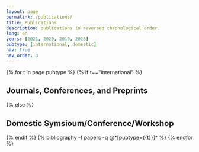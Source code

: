 ```yaml
---
layout: page
permalink: /publications/
title: Publications
description: publications in reversed chronological order.
lang: en
years: [2021, 2020, 2019, 2018]
pubtype: [international, domestic]
nav: true
nav_order: 3
---
```


<div class="publications">

{% for t in page.pubtype %}
  {% if t=="international" %}
  <h2 class="pubtype">Journals, Conferences, and Preprints</h2>
  {% else %}
  <h2 class="pubtype">Domestic Symsioum/Conference/Workshop</h2>
  {% endif %}
  {% bibliography -f papers -q @*[pubtype={{t}}]* %}
{% endfor %}

</div>
